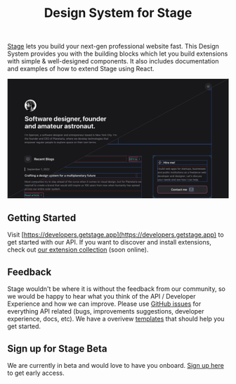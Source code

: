 <p align="center">
  <!-- <img src="images/logo.png" height="128"> -->
  <h1 align="center">Design System for Stage</h1>
</p>

<p align="center">
  <a aria-label="Sign up for Stage Beta" href="https://tally.so/forms/w4a70o">
    <img alt="" src="https://img.shields.io/badge/Sign%20up%20for%20Stage%20(beta)-black.svg?style=for-the-badge">
  </a>
  <!-- <a aria-label="Join the community on Discord" href="https://getstage.app/community">
    <img alt="" src="https://img.shields.io/badge/Join%20the%20community-black.svg?style=for-the-badge&logo=Discord">
  </a> -->
</p>

[Stage](https://getstage.app/) lets you build your next-gen professional website fast. This Design System provides you with the building blocks which let you build extensions with simple & well-designed components. It also includes documentation and examples of how to extend Stage using React.

![Header](images/header.png)

## Getting Started

Visit [https://developers.getstage.app](https://developers.getstage.app) to get started with our API. If you want to discover and install extensions, check out [our extension collection](https://getstage.app/) (soon online).

## Feedback

Stage wouldn't be where it is without the feedback from our community, so we would be happy to hear what you think of the API / Developer Experience and how we can improve. Please use [GitHub issues](https://github.com/stagehq/ui/issues/new/choose) for everything API related (bugs, improvements suggestions, developer experience, docs, etc). We have a overivew [templates](https://developers.getstage.app/api-reference/overview) that should help you get started.

## Sign up for Stage Beta

We are currently in beta and would love to have you onboard. [Sign up here](https://tally.so/forms/w4a70o) to get early access.
